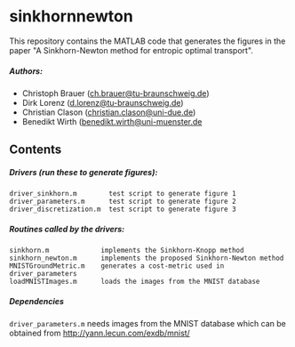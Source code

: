# sinkhornnewton

This repository contains the MATLAB code that generates the figures in the paper "A Sinkhorn-Newton method for entropic optimal transport".

##### Authors:
- Christoph Brauer    (<ch.brauer@tu-braunschweig.de>)
- Dirk Lorenz    (<d.lorenz@tu-braunschweig.de>)
- Christian Clason    (<christian.clason@uni-due.de>)
- Benedikt Wirth (<benedikt.wirth@uni-muenster.de>

Contents
--------

##### Drivers (run these to generate figures):
    driver_sinkhorn.m        test script to generate figure 1
    driver_parameters.m      test script to generate figure 2
    driver_discretization.m  test script to generate figure 3

##### Routines called by the drivers:
    sinkhorn.m             implements the Sinkhorn-Knopp method
    sinkhorn_newton.m      implements the proposed Sinkhorn-Newton method
    MNISTGroundMetric.m    generates a cost-metric used in driver_parameters
    loadMNISTImages.m      loads the images from the MNIST database

##### Dependencies
`driver_parameters.m` needs images from the MNIST database which can be obtained from <http://yann.lecun.com/exdb/mnist/>
